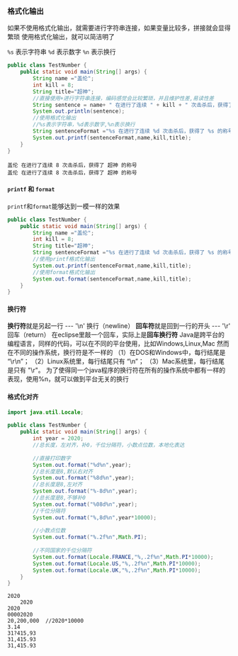 ### 格式化输出

如果不使用格式化输出，就需要进行字符串连接，如果变量比较多，拼接就会显得繁琐
使用格式化输出，就可以简洁明了

`%s` 表示字符串
`%d` 表示数字
`%n` 表示换行

```java
public class TestNumber {
    public static void main(String[] args) {
        String name ="盖伦";
        int kill = 8;
        String title="超神";
        //直接使用+进行字符串连接，编码感觉会比较繁琐，并且维护性差,易读性差
        String sentence = name+ " 在进行了连续 " + kill + " 次击杀后，获得了 " + title +" 的称号";
        System.out.println(sentence);
        //使用格式化输出
        //%s表示字符串，%d表示数字,%n表示换行
        String sentenceFormat ="%s 在进行了连续 %d 次击杀后，获得了 %s 的称号%n";
        System.out.printf(sentenceFormat,name,kill,title);        
    }
}
```

```
盖伦 在进行了连续 8 次击杀后，获得了 超神 的称号
盖伦 在进行了连续 8 次击杀后，获得了 超神 的称号
```

#### `printf` 和 `format`

`printf`和`format`能够达到一模一样的效果

```java
public class TestNumber {
    public static void main(String[] args) {
        String name ="盖伦";
        int kill = 8;
        String title="超神";
        String sentenceFormat ="%s 在进行了连续 %d 次击杀后，获得了 %s 的称号%n";
        //使用printf格式化输出
        System.out.printf(sentenceFormat,name,kill,title);
        //使用format格式化输出
        System.out.format(sentenceFormat,name,kill,title);        
    }
}
```

#### 换行符

**换行符**就是另起一行 --- '\n' 换行（newline）
**回车符**就是回到一行的开头 --- '\r' 回车（return）
在eclipse里敲一个回车，实际上是**回车换行符**
Java是跨平台的编程语言，同样的代码，可以在不同的平台使用，比如Windows,Linux,Mac
然而在不同的操作系统，换行符是不一样的
（1）在DOS和Windows中，每行结尾是 “\r\n”；
（2）Linux系统里，每行结尾只有 “\n”；
（3）Mac系统里，每行结尾是只有 "\r"。
为了使得同一个java程序的换行符在所有的操作系统中都有一样的表现，使用%n，就可以做到平台无关的换行

#### 格式化对齐

```java
import java.util.Locale;
   
public class TestNumber {
    public static void main(String[] args) {
        int year = 2020;
        //总长度，左对齐，补0，千位分隔符，小数点位数，本地化表达
          
        //直接打印数字
        System.out.format("%d%n",year);
        //总长度是8,默认右对齐
        System.out.format("%8d%n",year);
        //总长度是8,左对齐
        System.out.format("%-8d%n",year);
        //总长度是8,不够补0
        System.out.format("%08d%n",year);
        //千位分隔符
        System.out.format("%,8d%n",year*10000);
  
        //小数点位数
        System.out.format("%.2f%n",Math.PI);
          
        //不同国家的千位分隔符
        System.out.format(Locale.FRANCE,"%,.2f%n",Math.PI*10000);
        System.out.format(Locale.US,"%,.2f%n",Math.PI*10000);
        System.out.format(Locale.UK,"%,.2f%n",Math.PI*10000);
    }
}
```

```
2020
	2020
2020
00002020
20,200,000  //2020*10000
3.14
31?415,93
31,415.93
31,415.93
```


